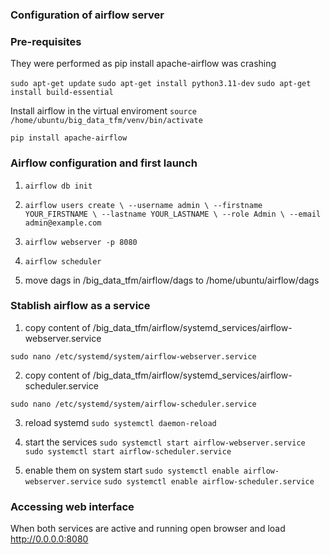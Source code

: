 ### Configuration of airflow server

### Pre-requisites

They were performed as pip install apache-airflow was crashing

`sudo apt-get update`
`sudo apt-get install python3.11-dev`
`sudo apt-get install build-essential`

Install airflow in the virtual enviroment `source /home/ubuntu/big_data_tfm/venv/bin/activate`

`pip install apache-airflow`

### Airflow configuration and first launch

1. `airflow db init`

2. `airflow users create \
    --username admin \
    --firstname YOUR_FIRSTNAME \
    --lastname YOUR_LASTNAME \
    --role Admin \
    --email admin@example.com`

3. `airflow webserver -p 8080`

4. `airflow scheduler`

5. move dags in /big_data_tfm/airflow/dags to /home/ubuntu/airflow/dags 


### Stablish airflow as a service 

1. copy content of /big_data_tfm/airflow/systemd_services/airflow-webserver.service

`sudo nano /etc/systemd/system/airflow-webserver.service`

2. copy content of /big_data_tfm/airflow/systemd_services/airflow-scheduler.service

`sudo nano /etc/systemd/system/airflow-scheduler.service`

3. reload systemd `sudo systemctl daemon-reload`

4. start the services `sudo systemctl start airflow-webserver.service` `sudo systemctl start airflow-scheduler.service`

5. enable them on system start `sudo systemctl enable airflow-webserver.service` `sudo systemctl enable airflow-scheduler.service`

### Accessing web interface

When both services are active and running open browser and load http://0.0.0.0:8080
